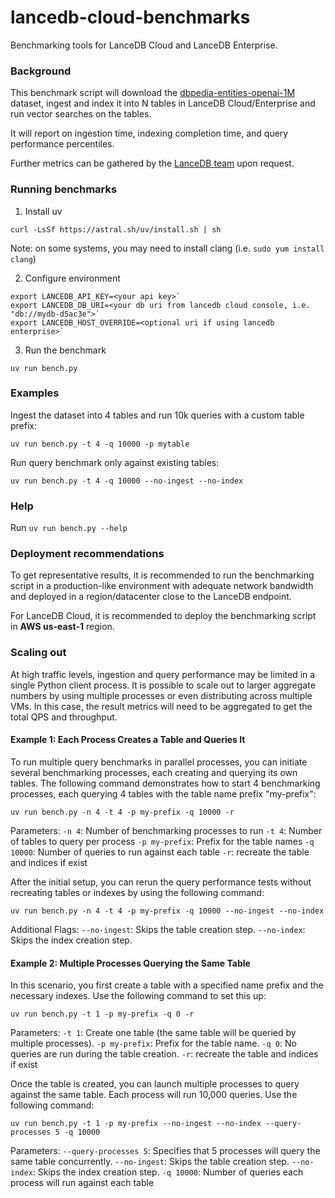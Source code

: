 # lancedb-cloud-benchmarks

Benchmarking tools for LanceDB Cloud and LanceDB Enterprise.

### Background

This benchmark script will download the [dbpedia-entities-openai-1M](https://huggingface.co/datasets/KShivendu/dbpedia-entities-openai-1M) dataset,
ingest and index it into N tables in LanceDB Cloud/Enterprise and run vector searches on the tables.

It will report on ingestion time, indexing completion time, and query performance percentiles.

Further metrics can be gathered by the [LanceDB team](mailto:contact@lancedb.com) upon request.


### Running benchmarks

1. Install uv

`curl -LsSf https://astral.sh/uv/install.sh | sh`

Note: on some systems, you may need to install clang (i.e. `sudo yum install clang`)

2. Configure environment
```
export LANCEDB_API_KEY=<your api key>`
export LANCEDB_DB_URI=<your db uri from lancedb cloud console, i.e. "db://mydb-d5ac3e">`
export LANCEDB_HOST_OVERRIDE=<optional uri if using lancedb enterprise>`
```

3. Run the benchmark

`uv run bench.py`

### Examples

Ingest the dataset into 4 tables and run 10k queries with a custom table prefix:

`uv run bench.py -t 4 -q 10000 -p mytable`

Run query benchmark only against existing tables:

`uv run bench.py -t 4 -q 10000 --no-ingest --no-index`


### Help
Run `uv run bench.py --help`

### Deployment recommendations

To get representative results, it is recommended to run the benchmarking script in a production-like environment with adequate network bandwidth and deployed in a region/datacenter close to the LanceDB endpoint.

For LanceDB Cloud, it is recommended to deploy the benchmarking script in **AWS us-east-1** region.

### Scaling out

At high traffic levels, ingestion and query performance may be limited in a single Python client process. It is possible to scale out
to larger aggregate numbers by using multiple processes or even distributing across multiple VMs. In this case, the result metrics will need to be aggregated
to get the total QPS and throughput.

#### Example 1: Each Process Creates a Table and Queries It
To run multiple query benchmarks in parallel processes, you can initiate several benchmarking processes,
each creating and querying its own tables.
The following command demonstrates how to start 4 benchmarking processes,
each querying 4 tables with the table name prefix "my-prefix":
```
uv run bench.py -n 4 -t 4 -p my-prefix -q 10000 -r
```
Parameters:
`-n 4`: Number of benchmarking processes to run
`-t 4`: Number of tables to query per process
`-p my-prefix`: Prefix for the table names
`-q 10000`: Number of queries to run against each table
`-r`: recreate the table and indices if exist

After the initial setup, you can rerun the query performance tests without recreating tables or indexes by using the following command:
```
uv run bench.py -n 4 -t 4 -p my-prefix -q 10000 --no-ingest --no-index
```
Additional Flags:
`--no-ingest`: Skips the table creation step.
`--no-index`: Skips the index creation step.

#### Example 2: Multiple Processes Querying the Same Table
In this scenario, you first create a table with a specified name prefix and the necessary indexes.
Use the following command to set this up:
```
uv run bench.py -t 1 -p my-prefix -q 0 -r
```
Parameters:
`-t 1`: Create one table (the same table will be queried by multiple processes).
`-p my-prefix`: Prefix for the table name.
`-q 0`: No queries are run during the table creation.
`-r`: recreate the table and indices if exist

Once the table is created, you can launch multiple processes to query against the same table.
Each process will run 10,000 queries. Use the following command:
```
uv run bench.py -t 1 -p my-prefix --no-ingest --no-index --query-processes 5 -q 10000
```
Parameters:
`--query-processes 5`: Specifies that 5 processes will query the same table concurrently.
`--no-ingest`: Skips the table creation step.
`--no-index`: Skips the index creation step.
`-q 10000`: Number of queries each process will run against each table